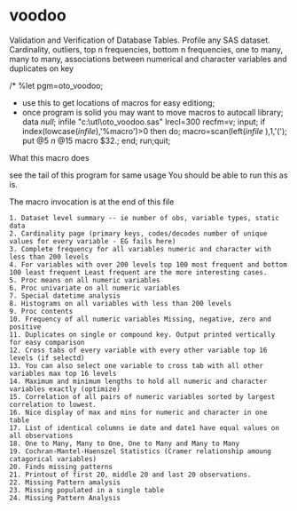 # voodoo

Validation and Verification of Database Tables. Profile any SAS dataset. Cardinality, outliers, top n frequencies, bottom n frequencies, one to many, many to many, associations between numerical and character variables and duplicates on key

/*
%let pgm=oto_voodoo;
* use this to get locations of macros for easy editiong;
* once program is solid you may want to move macros to autocall library;
data _null_;
infile "c:\utl\oto_voodoo.sas" lrecl=300 recfm=v;
input;
if index(lowcase(_infile_),'%macro')>0 then do;
 macro=scan(left(_infile_ ),1,'(');
 put @5 _n_ @15 macro $32.;
end;
run;quit;


What this macro does

see the tail of this program for same usage
You should be able to run this as is.

The macro invocation is at the end of this file

    1. Dataset level summary -- ie number of obs, variable types, static data                                                                 
    2. Cardinality page (primary keys, codes/decodes number of unique values for every variable - EG fails here)                              
    3. Complete frequency for all variables numeric and character with less than 200 levels                                                   
    4. For variables with over 200 levels top 100 most frequent and bottom 100 least frequent Least frequent are the more interesting cases.  
    5. Proc means on all numeric variables                                                                                                    
    6. Proc univariate on all numeric variables                                                                                               
    7. Special datetime analysis                                                                                                              
    8. Histograms on all variables with less than 200 levels                                                                                  
    9. Proc contents                                                                                                                          
    10. Frequency of all numeric variables Missing, negative, zero and positive                                                               
    11. Duplicates on single or compound key. Output printed vertically for easy comparison                                                   
    12. Cross tabs of every variable with every other variable top 16 levels (if selectd)                                                     
    13. You can also select one variable to cross tab with all other variables max top 16 levels                                              
    14. Maximum and minimum lengths to hold all numeric and character variables exactly (optimize)                                            
    15. Correlation of all pairs of numeric variables sorted by largest correlation to lowest.                                                
    16. Nice display of max and mins for numeric and character in one table                                                                   
    17. List of identical columns ie date and date1 have equal values on all observations                                                     
    18. One to Many, Many to One, One to Many and Many to Many                                                                                
    19. Cochran-Mantel-Haenszel Statistics (Cramer relationship amoung catagorical variables)                                                 
    20. Finds missing patterns                                                                                                                
    21. Printout of first 20, middle 20 and last 20 observations.                                                                             
    22. Missing Pattern amalysis                                                                                                              
    23. Missing populated in a single table                                                                                                   
    24. Missing Pattern Analysis                                                                                                              


